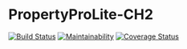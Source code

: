 # PropertyProLite-CH2
[![Build Status](https://travis-ci.com/BurnerB/PropertyProLite-CH2.svg?branch=develop)](https://travis-ci.com/BurnerB/PropertyProLite-CH2)
[![Maintainability](https://api.codeclimate.com/v1/badges/812647c493bd04982407/maintainability)](https://codeclimate.com/github/BurnerB/PropertyProLite-CH2/maintainability)
[![Coverage Status](https://coveralls.io/repos/github/BurnerB/PropertyProLite-CH2/badge.svg?branch=develop)](https://coveralls.io/github/BurnerB/PropertyProLite-CH2?branch=develop)

